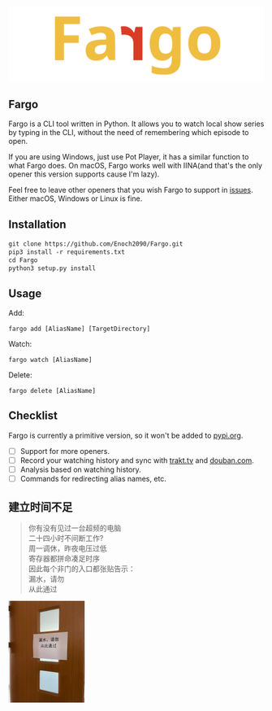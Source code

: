 ![Fargo](resources/Fargo.png)

## Fargo

Fargo is a CLI tool written in Python. It allows you to watch local show series by typing in the CLI, without the need of remembering which episode to open.

If you are using Windows, just use Pot Player, it has a similar function to what Fargo does. On macOS, Fargo works well with IINA(and that's the only opener this version supports cause I'm lazy).

Feel free to leave other openers that you wish Fargo to support in [issues](https://github.com/Enoch2090/Fargo/issues). Either macOS, Windows or Linux is fine. 

## Installation

```shell
git clone https://github.com/Enoch2090/Fargo.git
pip3 install -r requirements.txt
cd Fargo
python3 setup.py install
```

## Usage

Add:

```shell
fargo add [AliasName] [TargetDirectory]
```

Watch:

```shell
fargo watch [AliasName]
```

Delete:

```shell
fargo delete [AliasName]
```

## Checklist

Fargo is currently a primitive version, so it won't be added to [pypi.org](https://pypi.org).

- [ ] Support for more openers.
- [ ] Record your watching history and sync with [trakt.tv](https://trakt.tv) and [douban.com](https://douban.com).
- [ ] Analysis based on watching history.
- [ ] Commands for redirecting alias names, etc.

## 建立时间不足
> 你有没有见过一台超频的电脑  
> 二十四小时不间断工作?  
> 周一调休，昨夜电压过低  
> 寄存器都拼命凑足时序  
> 因此每个非门的入口都张贴告示：  
> 漏水，请勿  
> 从此通过

<img src="resources/noPass.JPG" alt="noPass" style="zoom: 25%;" />